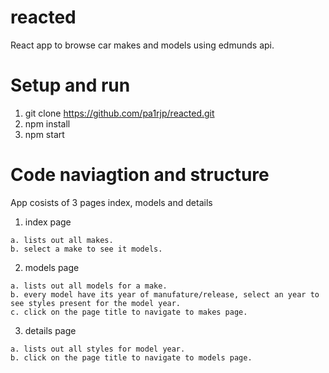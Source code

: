 # reacted
React app to browse car makes and models using edmunds api.

# Setup and run
1. git clone https://github.com/pa1rjp/reacted.git
2. npm install
3. npm start

# Code naviagtion and structure
App cosists of 3 pages index, models and details
  
  1. index page  
  
    a. lists out all makes.  
    b. select a make to see it models.
  
  2. models page  
  
    a. lists out all models for a make.  
    b. every model have its year of manufature/release, select an year to see styles present for the model year.  
    c. click on the page title to navigate to makes page.
  
  3. details page  
  
    a. lists out all styles for model year.  
    b. click on the page title to navigate to models page.
